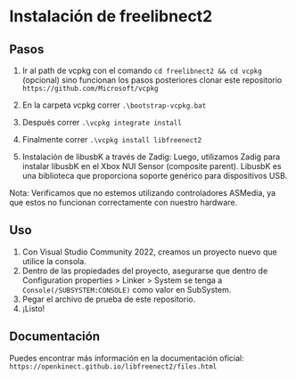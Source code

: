 # Instalación de freelibnect2

## Pasos
1. Ir al path de vcpkg con el comando `cd freelibnect2 && cd vcpkg` 
   (opcional) sino funcionan los pasos posteriores clonar este repositorio `https://github.com/Microsoft/vcpkg`
2. En la carpeta vcpkg correr `.\bootstrap-vcpkg.bat`
3. Después correr `.\vcpkg integrate install`
4. Finalmente correr `.\vcpkg install libfreenect2`

5. Instalación de libusbK a través de Zadig: Luego, utilizamos Zadig para instalar libusbK en el Xbox NUI Sensor (composite parent). LibusbK es una biblioteca que proporciona soporte genérico para dispositivos USB.

Nota: Verificamos que no estemos utilizando controladores ASMedia, ya que estos no funcionan correctamente con nuestro hardware.

## Uso
1. Con Visual Studio Community 2022, creamos un proyecto nuevo que utilice la consola.
2. Dentro de las propiedades del proyecto, asegurarse que dentro de Configuration properties > Linker > System se tenga a `Console(/SUBSYSTEM:CONSOLE)` como valor en SubSystem.
3. Pegar el archivo de prueba de este repositorio.
4. ¡Listo!

## Documentación 
Puedes encontrar más información en la documentación oficial: `https://openkinect.github.io/libfreenect2/files.html`
